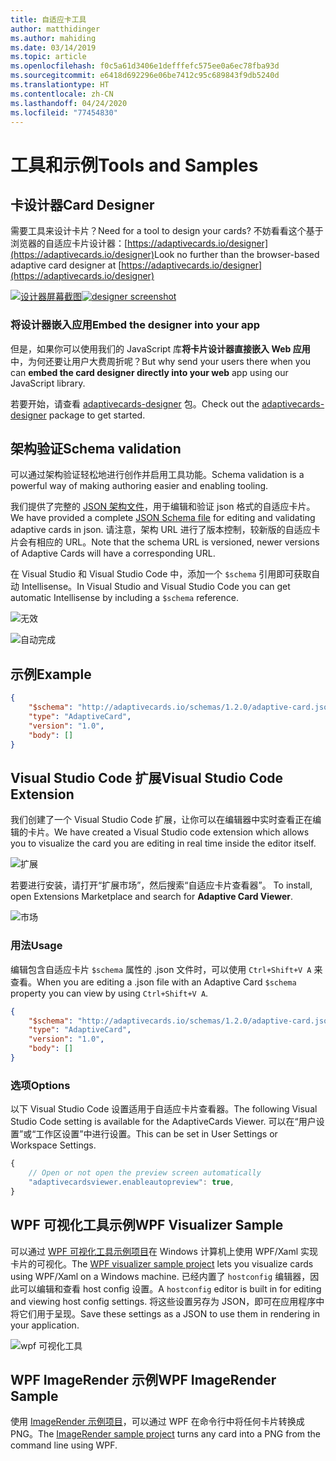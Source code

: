 ```yaml
---
title: 自适应卡工具
author: matthidinger
ms.author: mahiding
ms.date: 03/14/2019
ms.topic: article
ms.openlocfilehash: f0c5a61d3406e1defffefc575ee0a6ec78fba93d
ms.sourcegitcommit: e6418d692296e06be7412c95c689843f9db5240d
ms.translationtype: HT
ms.contentlocale: zh-CN
ms.lasthandoff: 04/24/2020
ms.locfileid: "77454830"
---
```

# <a name="tools-and-samples"></a><span data-ttu-id="17b2f-102">工具和示例</span><span class="sxs-lookup"><span data-stu-id="17b2f-102">Tools and Samples</span></span>

## <a name="card-designer"></a><span data-ttu-id="17b2f-103">卡设计器</span><span class="sxs-lookup"><span data-stu-id="17b2f-103">Card Designer</span></span> 

<span data-ttu-id="17b2f-104">需要工具来设计卡片？</span><span class="sxs-lookup"><span data-stu-id="17b2f-104">Need for a tool to design your cards?</span></span> <span data-ttu-id="17b2f-105">不妨看看这个基于浏览器的自适应卡片设计器：[https://adaptivecards.io/designer](https://adaptivecards.io/designer)</span><span class="sxs-lookup"><span data-stu-id="17b2f-105">Look no further than the browser-based adaptive card designer at [https://adaptivecards.io/designer](https://adaptivecards.io/designer)</span></span>

<span data-ttu-id="17b2f-106">[![设计器屏幕截图](media/tools/designer.jpg)](https://adaptivecards.io/designer)</span><span class="sxs-lookup"><span data-stu-id="17b2f-106">[![designer screenshot](media/tools/designer.jpg)](https://adaptivecards.io/designer)</span></span>

### <a name="embed-the-designer-into-your-app"></a><span data-ttu-id="17b2f-107">将设计器嵌入应用</span><span class="sxs-lookup"><span data-stu-id="17b2f-107">Embed the designer into your app</span></span>

<span data-ttu-id="17b2f-108">但是，如果你可以使用我们的 JavaScript 库**将卡片设计器直接嵌入 Web 应用**中，为何还要让用户大费周折呢？</span><span class="sxs-lookup"><span data-stu-id="17b2f-108">But why send your users there when you can **embed the card designer directly into your web** app using our JavaScript library.</span></span> 

<span data-ttu-id="17b2f-109">若要开始，请查看 [adaptivecards-designer](https://npmjs.com/adaptivecards-designer) 包。</span><span class="sxs-lookup"><span data-stu-id="17b2f-109">Check out the [adaptivecards-designer](https://npmjs.com/adaptivecards-designer) package to get started.</span></span>

## <a name="schema-validation"></a><span data-ttu-id="17b2f-110">架构验证</span><span class="sxs-lookup"><span data-stu-id="17b2f-110">Schema validation</span></span>

<span data-ttu-id="17b2f-111">可以通过架构验证轻松地进行创作并启用工具功能。</span><span class="sxs-lookup"><span data-stu-id="17b2f-111">Schema validation is a powerful way of making authoring easier and enabling tooling.</span></span>

<span data-ttu-id="17b2f-112">我们提供了完整的 [JSON 架构文件](http://adaptivecards.io/schemas/1.2.0/adaptive-card.json)，用于编辑和验证 json 格式的自适应卡片。</span><span class="sxs-lookup"><span data-stu-id="17b2f-112">We have provided a complete [JSON Schema file](http://adaptivecards.io/schemas/1.2.0/adaptive-card.json) for editing and validating adaptive cards in json.</span></span> <span data-ttu-id="17b2f-113">请注意，架构 URL 进行了版本控制，较新版的自适应卡片会有相应的 URL。</span><span class="sxs-lookup"><span data-stu-id="17b2f-113">Note that the schema URL is versioned, newer versions of Adaptive Cards will have a corresponding URL.</span></span>

<span data-ttu-id="17b2f-114">在 Visual Studio 和 Visual Studio Code 中，添加一个 `$schema` 引用即可获取自动 Intellisense。</span><span class="sxs-lookup"><span data-stu-id="17b2f-114">In Visual Studio and Visual Studio Code you can get automatic Intellisense by including a `$schema` reference.</span></span>

![无效](media/tools/invalidjson1.png)

![自动完成](media/tools/autocomplete.png)

## <a name="example"></a><span data-ttu-id="17b2f-117">示例</span><span class="sxs-lookup"><span data-stu-id="17b2f-117">Example</span></span>

```json
{
    "$schema": "http://adaptivecards.io/schemas/1.2.0/adaptive-card.json",
    "type": "AdaptiveCard",
    "version": "1.0",
    "body": []
}
```

## <a name="visual-studio-code-extension"></a><span data-ttu-id="17b2f-118">Visual Studio Code 扩展</span><span class="sxs-lookup"><span data-stu-id="17b2f-118">Visual Studio Code Extension</span></span>

<span data-ttu-id="17b2f-119">我们创建了一个 Visual Studio Code 扩展，让你可以在编辑器中实时查看正在编辑的卡片。</span><span class="sxs-lookup"><span data-stu-id="17b2f-119">We have created a Visual Studio code extension which allows you to visualize the card you are editing in real time inside the editor itself.</span></span> 

![扩展](media/tools/vscode-extension.png)

<span data-ttu-id="17b2f-121">若要进行安装，请打开“扩展市场”，然后搜索“自适应卡片查看器”。 </span><span class="sxs-lookup"><span data-stu-id="17b2f-121">To install, open Extensions Marketplace and search for **Adaptive Card Viewer**.</span></span>

![市场](media/tools/vscode-extension-marketplace.png)

### <a name="usage"></a><span data-ttu-id="17b2f-123">用法</span><span class="sxs-lookup"><span data-stu-id="17b2f-123">Usage</span></span>

<span data-ttu-id="17b2f-124">编辑包含自适应卡片 `$schema` 属性的 .json 文件时，可以使用 `Ctrl+Shift+V A` 来查看。</span><span class="sxs-lookup"><span data-stu-id="17b2f-124">When you are editing a .json file with an Adaptive Card `$schema` property you can view by using `Ctrl+Shift+V A`.</span></span>
```json
{
    "$schema": "http://adaptivecards.io/schemas/1.2.0/adaptive-card.json",
    "type": "AdaptiveCard",
    "version": "1.0",
    "body": []
}
```

### <a name="options"></a><span data-ttu-id="17b2f-125">选项</span><span class="sxs-lookup"><span data-stu-id="17b2f-125">Options</span></span>

<span data-ttu-id="17b2f-126">以下 Visual Studio Code 设置适用于自适应卡片查看器。</span><span class="sxs-lookup"><span data-stu-id="17b2f-126">The following Visual Studio Code setting is available for the AdaptiveCards Viewer.</span></span> <span data-ttu-id="17b2f-127">可以在“用户设置”或“工作区设置”中进行设置。</span><span class="sxs-lookup"><span data-stu-id="17b2f-127">This can be set in User Settings or Workspace Settings.</span></span>

```js
{
    // Open or not open the preview screen automatically
    "adaptivecardsviewer.enableautopreview": true,
}
```

## <a name="wpf-visualizer-sample"></a><span data-ttu-id="17b2f-128">WPF 可视化工具示例</span><span class="sxs-lookup"><span data-stu-id="17b2f-128">WPF Visualizer Sample</span></span>

<span data-ttu-id="17b2f-129">可以通过 [WPF 可视化工具示例项目](https://github.com/Microsoft/AdaptiveCards/tree/master/source/dotnet/Samples/WPFVisualizer)在 Windows 计算机上使用 WPF/Xaml 实现卡片的可视化。</span><span class="sxs-lookup"><span data-stu-id="17b2f-129">The [WPF visualizer sample project](https://github.com/Microsoft/AdaptiveCards/tree/master/source/dotnet/Samples/WPFVisualizer) lets you visualize cards using WPF/Xaml on a Windows machine.</span></span>  <span data-ttu-id="17b2f-130">已经内置了 `hostconfig` 编辑器，因此可以编辑和查看 host config 设置。</span><span class="sxs-lookup"><span data-stu-id="17b2f-130">A `hostconfig` editor is built in for editing and viewing host config settings.</span></span> <span data-ttu-id="17b2f-131">将这些设置另存为 JSON，即可在应用程序中将它们用于呈现。</span><span class="sxs-lookup"><span data-stu-id="17b2f-131">Save these settings as a JSON to use them in rendering in your application.</span></span>

![wpf 可视化工具](media/tools/wpfvisualizer.png)

## <a name="wpf-imagerender-sample"></a><span data-ttu-id="17b2f-133">WPF ImageRender 示例</span><span class="sxs-lookup"><span data-stu-id="17b2f-133">WPF ImageRender Sample</span></span>

<span data-ttu-id="17b2f-134">使用 [ImageRender 示例项目](https://github.com/Microsoft/AdaptiveCards/tree/master/source/dotnet/Samples/AdaptiveCards.Sample.ImageRender)，可以通过 WPF 在命令行中将任何卡片转换成 PNG。</span><span class="sxs-lookup"><span data-stu-id="17b2f-134">The [ImageRender sample project](https://github.com/Microsoft/AdaptiveCards/tree/master/source/dotnet/Samples/AdaptiveCards.Sample.ImageRender) turns any card into a PNG from the command line using WPF.</span></span> 
